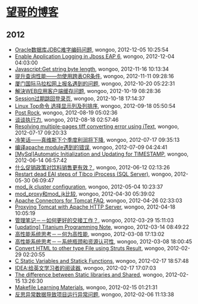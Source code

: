 # [望哥的博客](http://blog.sisopipo.com)

## 2012
* [Oracle数据库JDBC难字编码问题](/2012/2012-12-05-oracle-jdbc-special-char-encode), wongoo, 2012-12-05 10:25:54
* [Enable Application Logging in Jboss EAP 6](/2012/2012-12-04-enable-application-logging-in-jboss-eap-6), wongoo, 2012-12-04 04:03:00
* [Javascript:Get string byte length](/2012/2012-11-16-javascriptget-string-byte-length), wongoo, 2012-11-16 10:13:34
* [提升查询性能——勿使用跨表OR条件](/2012/2012-11-11-not-use-or-for-cross-table-join), wongoo, 2012-11-11 09:28:16
* [厦门国际马拉松网上报名遇到的问题](/2012/2012-10-20-marathon-regist-probleam), wongoo, 2012-10-20 05:22:31
* [解決WEB应用客户端缓存问题](/2012/2012-10-19-web-client-cache-problem), wongoo, 2012-10-19 08:28:36
* [Session过期跳回登录页](/2012/2012-10-18-session-timeout-and-return-to-login-page), wongoo, 2012-10-18 17:14:37
* [Linux Top命令 选择显示列及列排序](/2012/2012-09-18-linux-top-and-sort), wongoo, 2012-09-18 05:50:54
* [Post Rock](/2012/2012-08-19-post-rock), wongoo, 2012-08-19 05:02:36
* [谈谈执行力](/2012/2012-08-18-about-execution), wongoo, 2012-08-18 02:57:46
* [Resolving multiple-pages tiff converting error using iText](/2012/2012-07-17-resolving-multiple-pages-tiff-converting-error-using-itext), wongoo, 2012-07-17 09:20:33
* [冷笑话——真维斯下个季度利润将下降](/2012/2012-07-17-joke-why-sale-will-decline), wongoo, 2012-07-17 09:35:13
* [编译apache module遇到的错误](/2012/2012-07-09-compile-err-of-apache-module), wongoo, 2012-07-09 04:24:41
* [[MySql]Automatic Initialization and Updating for TIMESTAMP](/2012/2012-06-14-mysqlautomatic-initialization-and-updating-for-timestamp), wongoo, 2012-06-14 06:57:42
* [什么促销政策对饮料销售更有效？](/2012/2012-06-12-better-policy-for-sale), wongoo, 2012-06-12 02:13:26
* [Restart dead EAI steps of Tibco iProcess (SQL Server)](/2012/2012-05-30-restart-dead-eai-steps-of-tibco-iprocess-sql-server), wongoo, 2012-05-30 06:09:47
* [mod_jk cluster configuration](/2012/2012-05-04-mod_jk-cluster-configuration), wongoo, 2012-05-04 10:23:37
* [mod_proxy和mod_jk比较](/2012/2012-04-30-mod_proxy-and-cmod_jk), wongoo, 2012-04-30 05:39:02
* [Apache Connectors for Tomcat FAQ](/2012/2012-04-26-apache-connectors-for-tomcat), wongoo, 2012-04-26 02:33:03
* [Proxying Tomcat with Apache HTTP Server](/2012/2012-04-18-proxying-tomcat-with-apache-http-server), wongoo, 2012-04-18 10:05:19
* [管理笔记－－如何更好的交接工作？](/2012/2012-03-29-how-to-hand-over-and-take-over-work), wongoo, 2012-03-29 15:11:03
* [[updating] Titanium Programming Note](/2012/2012-03-14-titanium-programming-noteupdating), wongoo, 2012-03-14 08:49:22
* [高性能系统思考－－何为高性能](/2012/2012-03-08-what-is-high-performance), wongoo, 2012-03-08 17:13:02
* [高性能系统思考－－系统瓶颈和资源认可性](/2012/2012-03-08-bottom-neck-and-compromise), wongoo, 2012-03-08 18:00:45
* [Convert HTML to other type File using Struts Result](/2012/2012-02-29-convert-html-to-other-type-file-using-struts-result), wongoo, 2012-02-29 02:20:55
* [C Static Variables and Statick Functions](/2012/2012-02-17-learning-c-programming-static-variables-and-statick-functions), wongoo, 2012-02-17 18:57:48
* [IDEA:给英文学习者的阅读器](/2012/2012-02-17-idea-reader-for-english-learner), wongoo, 2012-02-17 17:07:03
* [The difference between Static libraries and Shared](/2012/2012-02-15-learning-c-programming-the-difference-between-static-libraries-and-shared-libraries), wongoo, 2012-02-15 13:26:30
* [Makefile Learning Materials](/2012/2012-02-15-learning-c-programming-makefile-learning-materials), wongoo, 2012-02-15 01:21:31
* [反思异常数据导致项目运行异常问题](/2012/2012-02-06-rethink_exception_because_of_speical_data), wongoo, 2012-02-06 11:13:38
